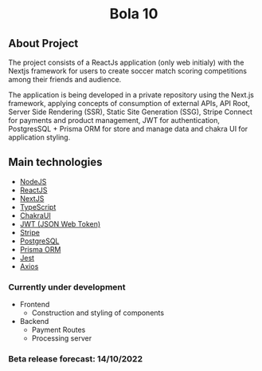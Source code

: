 <h1 align="center">
  Bola 10
</h1>

## About Project

The project consists of a ReactJs application (only web initialy) with the Nextjs framework
for users to create soccer match scoring competitions among their friends and audience.

The application is being developed in a private repository using the Next.js framework, applying concepts
of consumption of external APIs, API Root, Server Side Rendering (SSR), Static Site Generation (SSG), Stripe
Connect for payments and product management, JWT for authentication, PostgresSQL + Prisma ORM for store and
manage data and chakra UI for application styling.

## Main technologies

- [NodeJS](https://nodejs.org/en/)
- [ReactJS](https://reactjs.org/)
- [NextJS](https://nextjs.org/)
- [TypeScript](https://www.typescriptlang.org/)
- [ChakraUI](https://chakra-ui.com/)
- [JWT (JSON Web Token)](https://jwt.io/)
- [Stripe](https://stripe.com/)
- [PostgreSQL](https://fauna.com/)
- [Prisma ORM](https://prismic.io/)
- [Jest](https://jestjs.io/pt-BR/)
- [Axios](https://axios-http.com/ptbr/docs/intro)

### Currently under development

- Frontend
  - Construction and styling of components
- Backend
  - Payment Routes
  - Processing server

### Beta release forecast: 14/10/2022

